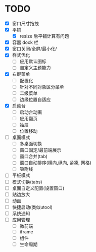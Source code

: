 # TODO

-   [x] 窗口尺寸拖拽
-   [x] 平铺
    -   [x] resize 后平铺计算有问题
-   [x] 容器 dock 栏
-   [x] 窗口关闭/全屏/最小化/
-   [x] 样式优化
    -   [ ] 应用默认图标
    -   [ ] 自定义主题能力
-   [x] 右键菜单
    -   [ ] 配置化
    -   [ ] 针对不同对象区分菜单
    -   [ ] 二级菜单
    -   [ ] 边缘位置自适应
-   [x] 启动台
    -   [ ] 启动台动画
    -   [ ] 应用翻页
    -   [ ] 抽屉
    -   [ ] 位置移动
-   [ ] 桌面模式
    -   [ ] 多桌面切换
    -   [ ] 窗口固定/最前端展示
    -   [ ] 窗口合并(tab)
    -   [ ] 窗口自动排序(横向,纵向, 紧凑, 网格)
    -   [ ] 吸附线
-   [ ] 平板模式
-   [ ] 模式切换(tabs)
-   [ ] 桌面自定义配置(设置窗口)
-   [ ] 贴边放大
-   [ ] 动画
-   [ ] 快捷启动(类似utool)
-   [ ] 系统通知
-   [ ] 应用管理
    -   [ ] 微前端
    -   [ ] iframe
    -   [ ] 组件
    -   [ ] 生命周期
